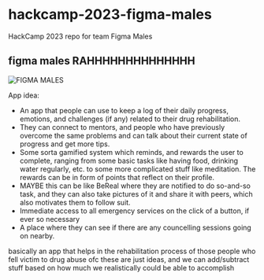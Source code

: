 # hackcamp-2023-figma-males
HackCamp 2023 repo for team Figma Males

## figma males RAHHHHHHHHHHHHHH

![FIGMA MALES](https://github.com/NISH-Original/hackcamp-2023-figma-males/assets/75113251/744759e7-92ed-41f9-b675-a66ac84ad4ac)

App idea:
- An app that people can use to keep a log of their daily progress, emotions, and challenges (if any) related to their drug rehabilitation.
- They can connect to mentors, and people who have previously overcome the same problems and can talk about their current state of progress and get more tips.
- Some sorta gamified system which reminds, and rewards the user to complete, ranging from some basic tasks like having food, drinking water regularly, etc. to some more complicated stuff like meditation. The rewards can be in form of points that reflect on their profile.
- MAYBE this can be like BeReal where they are notified to do so-and-so task, and they can also take pictures of it and share it with peers, which also motivates them to follow suit.
- Immediate access to all emergency services on the click of a button, if ever so necessary
- A place where they can see if there are any councelling sessions going on nearby.

basically an app that helps in the rehabilitation process of those people who fell victim to drug abuse
ofc these are just ideas, and we can add/subtract stuff based on how much we realistically could be able to accomplish